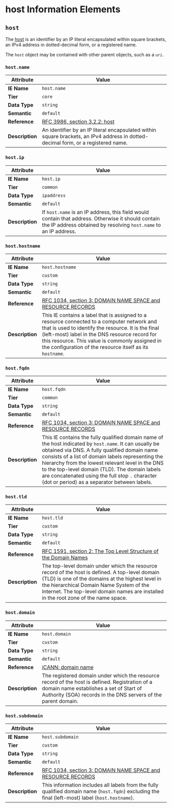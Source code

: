 # host Information Elements

## `host`

The [host](https://tools.ietf.org/html/rfc3986#section-3.2.2) is an identifier by an IP literal encapsulated within square brackets, an IPv4 address in dotted-decimal form, or a registered name.

The `host` object may be contained with other parent objects, such as a `uri`.

### `host.name`

Attribute | Value
--- | ---
**IE Name** | `host.name`
**Tier** | `core`
**Data Type** | `string`
**Semantic** | `default`
**Reference** | [RFC 3986, section 3.2.2: host](https://tools.ietf.org/html/rfc3986#section-3.2.2)
**Description** | An identifier by an IP literal encapsulated within square brackets, an IPv4 address in dotted-decimal form, or a registered name.

### `host.ip`

Attribute | Value
--- | ---
**IE Name** | `host.ip`
**Tier** | `common`
**Data Type** | `ipaddress`
**Semantic** | `default`
**Description** | If `host.name` is an IP address, this field would contain that address. Otherwise it should contain the IP address obtained by resolving `host.name` to an IP address.

### `host.hostname`

Attribute | Value
--- | ---
**IE Name** | `host.hostname`
**Tier** | `custom`
**Data Type** | `string`
**Semantic** | `default`
**Reference** | [RFC 1034, section 3: DOMAIN NAME SPACE and RESOURCE RECORDS](https://tools.ietf.org/html/rfc1034#section-3)
**Description** | This IE contains a label that is assigned to a resource connected to a computer network and that is used to identify the resource. It is the final (left-most) label in the DNS resource record for this resource. This value is commonly assigned in the configuration of the resource itself as its `hostname`.

### `host.fqdn`

Attribute | Value
--- | ---
**IE Name** | `host.fqdn`
**Tier** | `common`
**Data Type** | `string`
**Semantic** | `default`
**Reference** | [RFC 1034, section 3: DOMAIN NAME SPACE and RESOURCE RECORDS](https://tools.ietf.org/html/rfc1034#section-3)
**Description** | This IE contains the fully qualified domain name of the host indicated by `host.name`. It can usually be obtained via DNS. A fully qualified domain name consists of a list of domain labels representing the hierarchy from the lowest relevant level in the DNS to the top-level domain (TLD). The domain labels are concatenated using the full stop `.` character (dot or period) as a separator between labels.

### `host.tld`

Attribute | Value
--- | ---
**IE Name** | `host.tld`
**Tier** | `custom`
**Data Type** | `string`
**Semantic** | `default`
**Reference** | [RFC 1591, section 2: The Top Level Structure of the Domain Names](https://tools.ietf.org/html/rfc1591#section-2)
**Description** | The top-level domain under which the resource record of the host is defined. A top-level domain (TLD) is one of the domains at the highest level in the hierarchical Domain Name System of the Internet. The top-level domain names are installed in the root zone of the name space.

### `host.domain`

Attribute | Value
--- | ---
**IE Name** | `host.domain`
**Tier** | `custom`
**Data Type** | `string`
**Semantic** | `default`
**Reference** | [iCANN: domain name](https://www.icann.org/icann-acronyms-and-terms/en/G0168)
**Description** | The registered domain under which the resource record of the host is defined. Registration of a domain name establishes a set of Start of Authority (SOA) records in the DNS servers of the parent domain.

### `host.subdomain`

Attribute | Value
--- | ---
**IE Name** | `host.subdomain`
**Tier** | `custom`
**Data Type** | `string`
**Semantic** | `default`
**Reference** | [RFC 1034, section 3: DOMAIN NAME SPACE and RESOURCE RECORDS](https://tools.ietf.org/html/rfc1034#section-3)
**Description** | This information includes all labels from the fully qualified domain name (`host.fqdn`) excluding the final (left-most) label (`host.hostname`).
